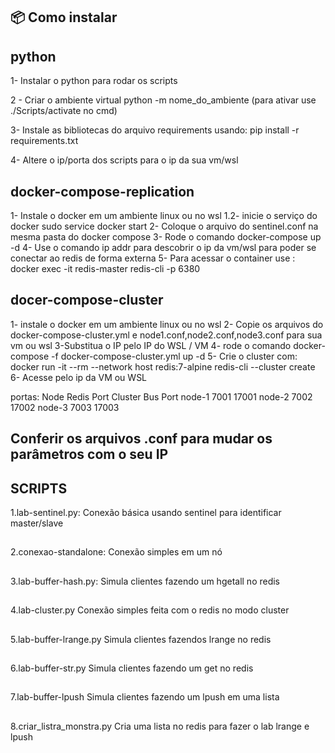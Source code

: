 
## 📦 Como instalar
## python
1- Instalar o python para rodar os scripts

2 - Criar o ambiente virtual python -m nome_do_ambiente (para ativar use ./Scripts/activate no cmd)

3- Instale as bibliotecas do arquivo requirements usando: pip install -r requirements.txt

4- Altere o ip/porta dos scripts para o ip da sua vm/wsl
## docker-compose-replication

1- Instale o docker em um ambiente linux ou no wsl
1.2- inicie o serviço do docker sudo service docker start
2- Coloque o arquivo do sentinel.conf na mesma pasta do docker compose
3- Rode o comando docker-compose up -d
4- Use o comando ip addr para descobrir o ip da vm/wsl para poder se conectar ao redis de forma externa
5- Para acessar o container use : docker exec -it redis-master redis-cli -p 6380
## docer-compose-cluster

1- instale o docker em um ambiente linux ou no wsl
2- Copie os arquivos do docker-compose-cluster.yml e node1.conf,node2.conf,node3.conf para sua vm ou wsl
3-Substitua o IP pelo IP do WSL / VM
4- rode o comando docker-compose -f docker-compose-cluster.yml up -d
5- Crie o cluster com: docker run -it --rm --network host redis:7-alpine redis-cli --cluster create  
6- Acesse pelo ip da VM ou WSL 

portas:
Node	Redis Port	Cluster Bus Port
node-1	  7001	       17001
node-2	  7002	       17002
node-3	  7003	       17003


## Conferir os arquivos .conf para mudar os parâmetros com o seu IP

## SCRIPTS
1.lab-sentinel.py:
Conexão básica usando sentinel para identificar master/slave
##
2.conexao-standalone:
Conexão simples em um nó
##
3.lab-buffer-hash.py:
Simula clientes fazendo um hgetall no redis
##
4.lab-cluster.py
Conexão simples feita com o redis no modo cluster
##
5.lab-buffer-lrange.py
Simula clientes fazendos lrange no redis
##
6.lab-buffer-str.py
Simula clientes fazendo um get no redis
##
7.lab-buffer-lpush
Simula clientes fazendo um lpush em uma lista
##
8.criar_listra_monstra.py
Cria uma lista no redis para fazer o lab lrange e lpush

